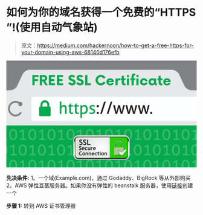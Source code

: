 # 如何为你的域名获得一个免费的“HTTPS ”!(使用自动气象站)

> 原文：<https://medium.com/hackernoon/how-to-get-a-free-https-for-your-domain-using-aws-68140d176efb>

![](img/2d9334d8b230b8a3b5c4c2d5b14d5cfb.png)

**先决条件:**
1。一个域(Example.com)，通过 Godaddy、BigRock 等从外部购买
2。AWS 弹性豆茎服务器。如果你没有弹性的 beanstalk 服务器，使用[链接](http://docs.aws.amazon.com/elasticbeanstalk/latest/dg/using-features.environments.html)创建一个

**步骤 1:** 转到 AWS 证书管理器